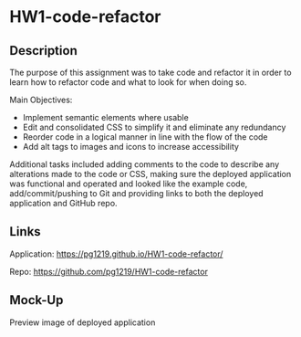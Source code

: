# HW1-code-refactor

## Description

The purpose of this assignment was to take code and refactor it in order to learn how to refactor code and what to look for when doing so. 

Main Objectives: 

- Implement semantic elements where usable 
- Edit and consolidated CSS to simplify it and eliminate any redundancy
- Reorder code in a logical manner in line with the flow of the code
- Add alt tags to images and icons to increase accessibility

Additional tasks included adding comments to the code to describe any alterations made to the code or CSS, making sure the deployed application was functional and operated and looked like the example code, add/commit/pushing to Git and providing links to both the deployed application and GitHub repo.



## Links

Application: https://pg1219.github.io/HW1-code-refactor/

Repo: https://github.com/pg1219/HW1-code-refactor



## Mock-Up

Preview image of deployed application

